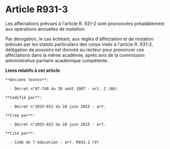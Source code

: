 # Article R931-3

Les affectations prévues à l'article R. 931-2 sont prononcées préalablement aux opérations annuelles de mutation.

Par dérogation, le cas échéant, aux règles d'affectation et de mutation prévues par les statuts particuliers des corps visés
à l'article R. 931-2, délégation de pouvoirs est donnée au recteur pour prononcer ces affectations dans la même académie,
après avis de la commission administrative paritaire académique compétente.

**Liens relatifs à cet article**

	**Anciens textes**:

	  - Décret n°87-748 du 28 août 1987 - art. 2 (Ab)

	**Codifié par**:

	  - Décret n°2015-652 du 10 juin 2015 - art.

	**Créé par**:

	  - Décret n°2015-652 du 10 juin 2015 - art.

	**Cité par**:

	  - Code de l'éducation - art. R931-2 (V)
